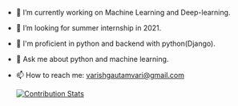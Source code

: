 

- 🔭 I’m currently working on Machine Learning and Deep-learning.
- 👯 I’m looking for summer internship in 2021.
- 🤔 I'm proficient in python and backend with python(Django).
- 💬 Ask me about python and machine learning.
- 📫 How to reach me: varishgautamvari@gmail.com


    [![Contribution Stats](https://github-contribution-stats.vercel.app/api/?username=variiiest)](https://github.com/variiiest/github-contribution-stats/)


